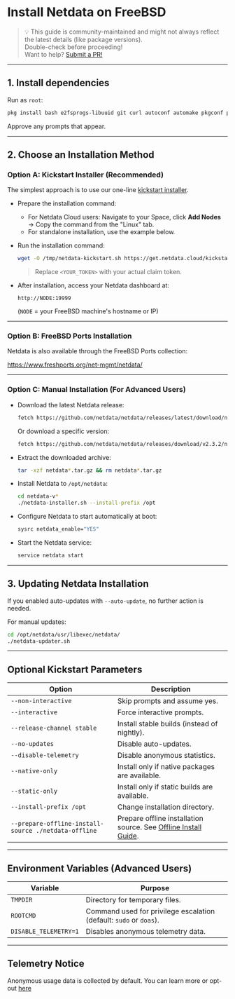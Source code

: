 # Install Netdata on FreeBSD

>💡 This guide is community-maintained and might not always reflect the latest details (like package versions).  
>Double-check before proceeding!  
>Want to help? [Submit a PR!](https://github.com/netdata/netdata/edit/master/packaging/installer/methods/freebsd.md)

---

## 1. Install dependencies

Run as `root`:

```bash
pkg install bash e2fsprogs-libuuid git curl autoconf automake pkgconf pidof liblz4 libuv json-c cmake gmake
```

Approve any prompts that appear.

---

## 2. Choose an Installation Method

### Option A: Kickstart Installer (Recommended)

The simplest approach is to use our one-line [kickstart installer](/packaging/installer/methods/kickstart.md).

- Prepare the installation command:
    - For Netdata Cloud users: Navigate to your Space, click **Add Nodes** → Copy the command from the "Linux" tab.
    - For standalone installation, use the example below.

- Run the installation command:
   ```bash
   wget -O /tmp/netdata-kickstart.sh https://get.netdata.cloud/kickstart.sh && sh /tmp/netdata-kickstart.sh --claim-token <YOUR_TOKEN> --claim-url https://app.netdata.cloud
   ```
  > Replace `<YOUR_TOKEN>` with your actual claim token.

- After installation, access your Netdata dashboard at:

   ```
   http://NODE:19999
   ```

  (`NODE` = your FreeBSD machine's hostname or IP)

---

### Option B: FreeBSD Ports Installation

Netdata is also available through the FreeBSD Ports collection:

https://www.freshports.org/net-mgmt/netdata/

---

### Option C: Manual Installation (For Advanced Users)

- Download the latest Netdata release:

   ```bash
   fetch https://github.com/netdata/netdata/releases/latest/download/netdata-latest.tar.gz
   ```

  Or download a specific version:

   ```bash
   fetch https://github.com/netdata/netdata/releases/download/v2.3.2/netdata-v2.3.2.tar.gz
   ```

- Extract the downloaded archive:

   ```bash
   tar -xzf netdata*.tar.gz && rm netdata*.tar.gz
   ```

- Install Netdata to `/opt/netdata`:

   ```bash
   cd netdata-v*
   ./netdata-installer.sh --install-prefix /opt
   ```

- Configure Netdata to start automatically at boot:

   ```bash
   sysrc netdata_enable="YES"
   ```

- Start the Netdata service:

   ```bash
   service netdata start
   ```

---

## 3. Updating Netdata Installation

If you enabled auto-updates with `--auto-update`, no further action is needed.

For manual updates:

```bash
cd /opt/netdata/usr/libexec/netdata/
./netdata-updater.sh
```

---

## Optional Kickstart Parameters

| Option                                             | Description                                                                                              |
|----------------------------------------------------|----------------------------------------------------------------------------------------------------------|
| `--non-interactive`                                | Skip prompts and assume yes.                                                                             |
| `--interactive`                                    | Force interactive prompts.                                                                               |
| `--release-channel stable`                         | Install stable builds (instead of nightly).                                                              |
| `--no-updates`                                     | Disable auto-updates.                                                                                    |
| `--disable-telemetry`                              | Disable anonymous statistics.                                                                            |
| `--native-only`                                    | Install only if native packages are available.                                                           |
| `--static-only`                                    | Install only if static builds are available.                                                             |
| `--install-prefix /opt`                            | Change installation directory.                                                                           |
| `--prepare-offline-install-source ./netdata-offline` | Prepare offline installation source. See [Offline Install Guide](/packaging/installer/methods/offline.md). |

---

## Environment Variables (Advanced Users)

| Variable               | Purpose                                                                 |
|------------------------|-------------------------------------------------------------------------|
| `TMPDIR`               | Directory for temporary files.                                          |
| `ROOTCMD`              | Command used for privilege escalation (default: `sudo` or `doas`).      |
| `DISABLE_TELEMETRY=1`  | Disables anonymous telemetry data.                                      |

---

## Telemetry Notice

Anonymous usage data is collected by default. You can learn more or opt-out [here](/docs/netdata-agent/configuration/anonymous-telemetry-events.md)